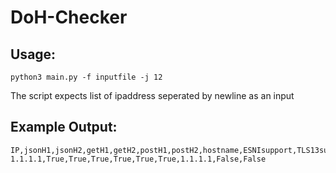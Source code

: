 # DoH-Checker

## Usage:
```python3 main.py -f inputfile -j 12```

The script expects list of ipaddress seperated by newline as an input

## Example Output:

```
IP,jsonH1,jsonH2,getH1,getH2,postH1,postH2,hostname,ESNIsupport,TLS13support
1.1.1.1,True,True,True,True,True,True,1.1.1.1,False,False
```
